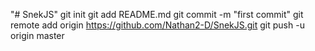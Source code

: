 "# SnekJS"  git init git add README.md git commit -m "first commit" git remote add origin https://github.com/Nathan2-D/SnekJS.git git push -u origin master

